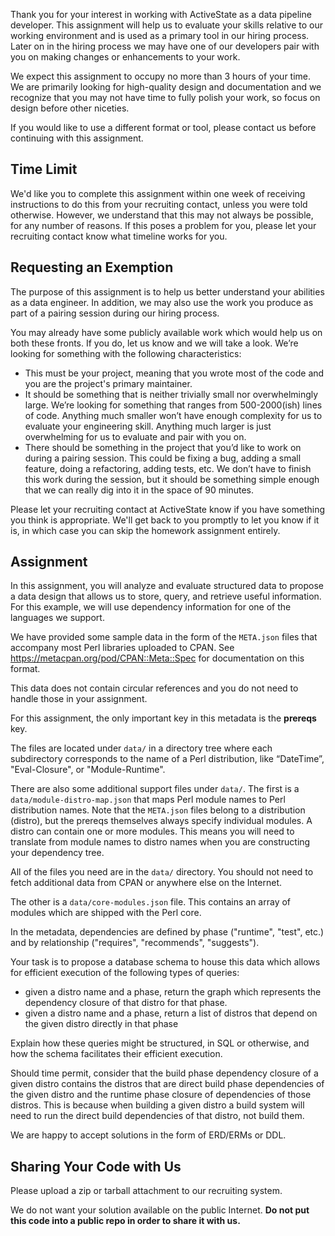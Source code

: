 Thank you for your interest in working with ActiveState as a data pipeline
developer. This assignment will help us to evaluate your skills relative
to our working environment and is used as a primary tool in our hiring
process. Later on in the hiring process we may have one of our developers
pair with you on making changes or enhancements to your work.

We expect this assignment to occupy no more than 3 hours of your time.
We are primarily looking for high-quality design and documentation
and we recognize that you may not have time to fully polish your work,
so focus on design before other niceties.

If you would like to use a different format or tool, please contact us before
continuing with this assignment.

## Time Limit

We'd like you to complete this assignment within one week of receiving
instructions to do this from your recruiting contact, unless you were told
otherwise. However, we understand that this may not always be possible, for
any number of reasons. If this poses a problem for you, please let your
recruiting contact know what timeline works for you.

## Requesting an Exemption

The purpose of this assignment is to help us better understand your
abilities as a data engineer. In addition, we may also use the work you
produce as part of a pairing session during our hiring process.

You may already have some publicly available work which would help us on both
these fronts. If you do, let us know and we will take a look. We’re looking
for something with the following characteristics:

* This must be your project, meaning that you wrote most of the code and you
  are the project's primary maintainer.
* It should be something that is neither trivially small nor overwhelmingly
  large. We’re looking for something that ranges from 500-2000(ish) lines of
  code. Anything much smaller won’t have enough complexity for us to evaluate
  your engineering skill. Anything much larger is just overwhelming for us to
  evaluate and pair with you on.
* There should be something in the project that you’d like to work on during a
  pairing session. This could be fixing a bug, adding a small feature, doing a
  refactoring, adding tests, etc. We don’t have to finish this work during the
  session, but it should be something simple enough that we can really dig
  into it in the space of 90 minutes.

Please let your recruiting contact at ActiveState know if you have something
you think is appropriate. We'll get back to you promptly to let you know if it
is, in which case you can skip the homework assignment entirely.

## Assignment

In this assignment, you will analyze and evaluate structured data to propose a
data design that allows us to store, query, and retrieve useful information. For
this example, we will use dependency information for one of the languages we
support.

We have provided some sample data in the form of the `META.json` files that
accompany most Perl libraries uploaded to CPAN. See
https://metacpan.org/pod/CPAN::Meta::Spec for documentation on this format.

This data does not contain circular references and you do not need to handle
those in your assignment.

For this assignment, the only important key in this metadata is the
**prereqs** key.

The files are located under `data/` in a directory tree where each
subdirectory corresponds to the name of a Perl distribution, like “DateTime”,
"Eval-Closure", or "Module-Runtime".

There are also some additional support files under `data/`. The first is a
`data/module-distro-map.json` that maps Perl module names to Perl distribution
names. Note that the `META.json` files belong to a distribution (distro), but
the prereqs themselves always specify individual modules. A distro can contain
one or more modules. This means you will need to translate from module names
to distro names when you are constructing your dependency tree.

All of the files you need are in the `data/` directory. You should not need to
fetch additional data from CPAN or anywhere else on the Internet.

The other is a `data/core-modules.json` file. This contains an array of
modules which are shipped with the Perl core.

In the metadata, dependencies are defined by phase ("runtime", "test", etc.)
and by relationship ("requires", "recommends", "suggests").

Your task is to propose a database schema to house this data which allows
for efficient execution of the following types of queries:

* given a distro name and a phase, return the graph which represents
  the dependency closure of that distro for that phase.
* given a distro name and a phase, return a list of distros that depend
  on the given distro directly in that phase

Explain how these queries might be structured, in SQL or otherwise,
and how the schema facilitates their efficient execution.

Should time permit, consider that the build phase dependency closure
of a given distro contains the distros that are direct build phase
dependencies of the given distro and the runtime phase closure of
dependencies of those distros.  This is because when building a given
distro a build system will need to run the direct build dependencies
of that distro, not build them.

We are happy to accept solutions in the form of ERD/ERMs or DDL.

## Sharing Your Code with Us

Please upload a zip or tarball attachment to our recruiting system.

We do not want your solution available on the public Internet. **Do not
put this code into a public repo in order to share it with us.**
